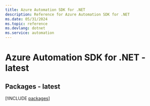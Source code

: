 ```yaml
---
title: Azure Automation SDK for .NET
description: Reference for Azure Automation SDK for .NET
ms.date: 05/31/2024
ms.topic: reference
ms.devlang: dotnet
ms.service: automation
---
```

# Azure Automation SDK for .NET - latest
## Packages - latest
[!INCLUDE [packages](automation-index.md)]